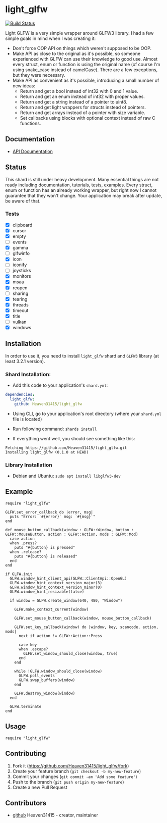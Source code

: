 # light_glfw

[![Build Status](https://travis-ci.org/Heaven31415/light_glfw.svg?branch=master)](https://travis-ci.org/Heaven31415/light_glfw)

Light GLFW is a very simple wrapper around GLFW3 library. I had a few simple goals in mind when I was creating it:
* Don't force OOP API on things which weren't supposed to be OOP.
* Make API as close to the original as it's possible, so someone experienced with GLFW can use their knowledge to good use.
Almost every struct, enum or function is using the original name (of course I'm using snake_case instead of camelCase). There are a few exceptions, but they were necessary.
* Make API as convenient as it's possible, introducing a small number of new ideas:
  - Return and get a bool instead of int32 with 0 and 1 value.
  - Return and get an enum instead of int32 with proper values.
  - Return and get a string instead of a pointer to uint8.
  - Return and get light wrappers for structs instead of pointers.
  - Return and get arrays instead of a pointer with size variable.
  - Set callbacks using blocks with optional context instead of raw C functions.

## Documentation

- [API Documentation](https://heaven31415.github.io/light_glfw/GLFW.html)

## Status

This shard is still under heavy development. Many essential things are not ready including documentation, tutorials, tests, examples. Every struct, enum or function has an already working wrapper, but right now I cannot guarantee that they won't change. Your application may break after update, be aware of that.

### Tests

- [x] clipboard
- [x] cursor
- [x] empty
- [ ] events
- [x] gamma
- [ ] glfwinfo
- [x] icon
- [ ] iconify
- [ ] joysticks
- [x] monitors
- [x] msaa
- [x] reopen
- [ ] sharing
- [x] tearing
- [x] threads
- [x] timeout
- [x] title
- [ ] vulkan
- [x] windows

## Installation

In order to use it, you need to install `light_glfw` shard and `GLFW3` library (at least 3.2.1 version).

### Shard Installation:

- Add this code to your application's `shard.yml`:

```yaml
dependencies:
  light_glfw:
    github: Heaven31415/light_glfw
```

- Using CLI, go to your application's root directory (where your `shard.yml` file is located)

- Run following command: `shards install`

- If everything went well, you should see something like this:

```
Fetching https://github.com/Heaven31415/light_glfw.git
Installing light_glfw (0.1.0 at HEAD)
```

### Library Installation

- Debian and Ubuntu: `sudo apt install libglfw3-dev`

## Example
```crystal
require "light_glfw"

GLFW.set_error_callback do |error, msg|
  puts "Error: `#{error}` msg: `#{msg}`"
end

def mouse_button_callback(window : GLFW::Window, button : GLFW::MouseButton, action : GLFW::Action, mods : GLFW::Mod)
  case action
  when .press?
    puts "#{button} is pressed"
  when .release?
    puts "#{button} is released"
  end
end

if GLFW.init
  GLFW.window_hint_client_api(GLFW::ClientApi::OpenGL)
  GLFW.window_hint_context_version_major(3)
  GLFW.window_hint_context_version_minor(0)
  GLFW.window_hint_resizable(false)

  if window = GLFW.create_window(640, 480, "Window")

    GLFW.make_context_current(window)

    GLFW.set_mouse_button_callback(window, mouse_button_callback)

    GLFW.set_key_callback(window) do |window, key, scancode, action, mods|
      next if action != GLFW::Action::Press

      case key
      when .escape?
        GLFW.set_window_should_close(window, true)
      end
    end

    while !GLFW.window_should_close(window)
      GLFW.poll_events
      GLFW.swap_buffers(window)
    end
  
    GLFW.destroy_window(window)
  end

  GLFW.terminate
end
```

## Usage

```crystal
require "light_glfw"
```

## Contributing

1. Fork it (<https://github.com/Heaven31415/light_glfw/fork>)
2. Create your feature branch (`git checkout -b my-new-feature`)
3. Commit your changes (`git commit -am 'Add some feature'`)
4. Push to the branch (`git push origin my-new-feature`)
5. Create a new Pull Request

## Contributors

- [github](https://github.com/Heaven31415) Heaven31415 - creator, maintainer
